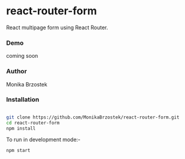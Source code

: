 # react-router-form
React multipage form using React Router.


### Demo

coming soon

### Author

Monika Brzostek


### Installation

```bash

git clone https://github.com/MonikaBrzostek/react-router-form.git
cd react-router-form
npm install
```

To run in development mode:-

```bash
npm start
```
